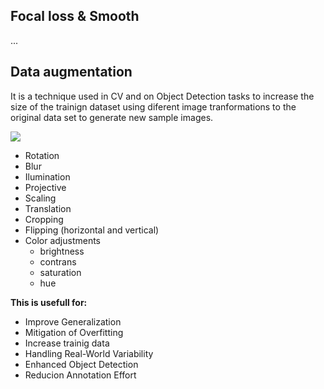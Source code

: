 ## Focal loss & Smooth
...

## Data augmentation

It is a technique used in CV and on Object Detection tasks to increase the size of the trainign dataset using diferent image tranformations to the original data set to generate new sample images.

![](https://github-production-user-asset-6210df.s3.amazonaws.com/61529697/372190206-70daa58f-1230-4838-9d01-39c1c3b48460.png?X-Amz-Algorithm=AWS4-HMAC-SHA256&X-Amz-Credential=AKIAVCODYLSA53PQK4ZA%2F20240930%2Fus-east-1%2Fs3%2Faws4_request&X-Amz-Date=20240930T175221Z&X-Amz-Expires=300&X-Amz-Signature=43301adf512993cdda09eee8da2161d3d320fcb3548e72269b7acbc7648084db&X-Amz-SignedHeaders=host)

* Rotation
* Blur
* Ilumination
* Projective
* Scaling
* Translation
* Cropping
* Flipping (horizontal and vertical)
* Color adjustments
  * brightness
  * contrans
  * saturation
  * hue   

**This is usefull for:**
* Improve Generalization
* Mitigation of Overfitting
* Increase trainig data
* Handling Real-World Variability
* Enhanced Object Detection
* Reducion Annotation Effort
